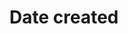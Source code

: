 ---
title: 'Date created'
field: 'dcterms.created'
slug: 'dcterms-created'
description: 'Date of creation of the resource'
comment: 'Date in YYYY-MM-DD format. At the very least you must enter the year, but month and day is better if possible.'
required: False
module: 'Status'
cluster: 'Global'
policy: 'Date. Single value only.'
layout: 'home'
---